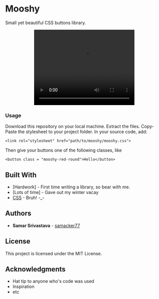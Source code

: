 # Mooshy

Small yet beautiful CSS buttons library.

<p align = "center">
    <video width="320" height="240">
        <source src="doc/demo.mp4" type="video/mp4">
        Your browser does not support the video tag.
    </video>
</p>


### Usage

Download this repository on your local machine.
Extract the files.
Copy-Paste the stylesheet to your project folder.
In your source code, add:
```
<link rel="stylesheet" href="path/to/mooshy/mooshy.css">

```
Then give your buttons one of the following classes, like
```
<button class = "mooshy-red-round">Hello</button>
```

## Built With

* [Hardwork] - First time writing a library, so bear with me.
* [Lots of time] - Gave out my winter vacay
* [CSS](https://en.wikipedia.org/wiki/Cascading_Style_Sheets) - Bruh! -_-

## Authors
* **Samar Srivastava** - [samacker77](https://github.com/samacker77)


## License

This project is licensed under the MIT License.

## Acknowledgments

* Hat tip to anyone who's code was used
* Inspiration
* etc


